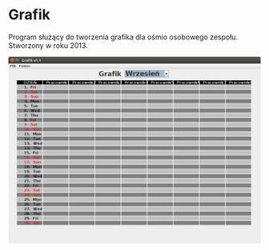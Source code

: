 # Grafik

Program służący do tworzenia grafika dla ośmio osobowego zespołu. Stworzony w roku 2013.

![alt text](https://github.com/grzesiek2010/grafik/blob/master/grafik.png)

